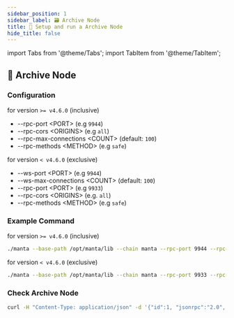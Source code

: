 ```yaml
---
sidebar_position: 1
sidebar_label: 🗃️ Archive Node
title: 🚄 Setup and run a Archive Node
hide_title: false
---
```


import Tabs from '@theme/Tabs';
import TabItem from '@theme/TabItem';

## 🥡 Archive Node

### Configuration

for version `>= v4.6.0` (inclusive)

- --rpc-port <PORT\> (e.g `9944`)
- --rpc-cors <ORIGINS\> (e.g `all`)
- --rpc-max-connections <COUNT\> (default: `100`)
- --rpc-methods <METHOD\> (e.g `safe`)

for version `< v4.6.0` (exclusive)

- --ws-port <PORT\> (e.g `9944`)
- --ws-max-connections <COUNT\> (default: `100`)
- --rpc-port <PORT\> (e.g `9933`)
- --rpc-cors <ORIGINS\> (e.g. `all`)
- --rpc-methods <METHOD\> (e.g `safe`)

### Example Command

for version `>= v4.6.0` (inclusive)

```bash
./manta --base-path /opt/manta/lib --chain manta --rpc-port 9944 --rpc-cors all --rpc-max-connections 100 --rpc-methods safe
```

for version `< v4.6.0` (exclusive)

```bash
./manta --base-path /opt/manta/lib --chain manta --rpc-port 9933 --rpc-cors all --rpc-methods safe --ws-max-connections 100 --ws-port 9944
```

### Check Archive Node

```bash
curl -H "Content-Type: application/json" -d '{"id":1, "jsonrpc":"2.0", "method": "rpc_methods"}' http://127.0.0.1:9944/
```
